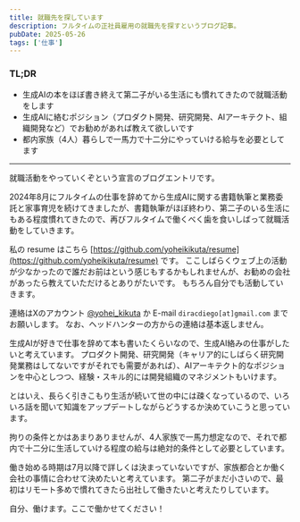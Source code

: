 ```yaml
---
title: 就職先を探しています
description: フルタイムの正社員雇用の就職先を探すというブログ記事。
pubDate: 2025-05-26
tags: ['仕事']
---
```



### TL;DR
- 生成AIの本をほぼ書き終えて第二子がいる生活にも慣れてきたので就職活動をします
- 生成AIに絡むポジション（プロダクト開発、研究開発、AIアーキテクト、組織開発など）でお勧めがあれば教えて欲しいです
- 都内家族（4人）暮らしで一馬力で十二分にやっていける給与を必要としてます
---

就職活動をやっていくぞという宣言のブログエントリです。

2024年8月にフルタイムの仕事を辞めてから生成AIに関する書籍執筆と業務委託と家事育児を続けてきましたが、書籍執筆がほぼ終わり、第二子のいる生活にもある程度慣れてきたので、再びフルタイムで働くべく歯を食いしばって就職活動をしていきます。

私の resume はこちら [https://github.com/yoheikikuta/resume](https://github.com/yoheikikuta/resume) です。
ここしばらくウェブ上の活動が少なかったので誰だお前はという感じもするかもしれませんが、お勧めの会社があったら教えていただけるとありがたいです。
もちろん自分でも活動していきます。

連絡はXのアカウント [@yohei_kikuta](https://x.com/yohei_kikuta) か E-mail `diracdiego[at]gmail.com` までお願いします。
なお、ヘッドハンターの方からの連絡は基本返しません。

生成AIが好きで仕事を辞めて本も書いたくらいなので、生成AI絡みの仕事がしたいと考えています。
プロダクト開発、研究開発（キャリア的にしばらく研究開発業務はしてないですがそれでも需要があれば）、AIアーキテクト的なポジションを中心としつつ、経験・スキル的には開発組織のマネジメントもいけます。

とはいえ、長らく引きこもり生活が続いて世の中には疎くなっているので、いろいろ話を聞いて知識をアップデートしながらどうするか決めていこうと思っています。

拘りの条件とかはあまりありませんが、4人家族で一馬力想定なので、それで都内で十二分に生活していける程度の給与は絶対的条件として必要としています。

働き始める時期は7月以降で詳しくは決まっていないですが、家族都合とか働く会社の事情に合わせて決めたいと考えています。
第二子がまだ小さいので、最初はリモート多めで慣れてきたら出社して働きたいと考えたりしています。

自分、働けます。ここで働かせてください！
